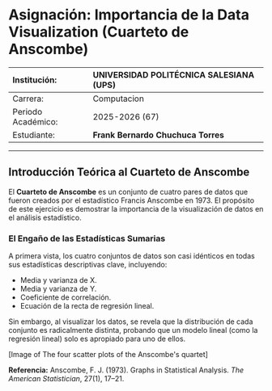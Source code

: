 #  Asignación: Importancia de la Data Visualization (Cuarteto de Anscombe)


| Institución: | UNIVERSIDAD POLITÉCNICA SALESIANA (UPS) |
| :--- | :--- |
| Carrera: | Computacion |
| Periodo Académico: | 2025-2026 (67) |
| Estudiante: | **Frank Bernardo Chuchuca Torres** |

***

## Introducción Teórica al Cuarteto de Anscombe

El **Cuarteto de Anscombe** es un conjunto de cuatro pares de datos que fueron creados por el estadístico Francis Anscombe en 1973. El propósito de este ejercicio es demostrar la importancia de la visualización de datos en el análisis estadístico.

### El Engaño de las Estadísticas Sumarias

A primera vista, los cuatro conjuntos de datos son casi idénticos en todas sus estadísticas descriptivas clave, incluyendo:
* Media y varianza de X.
* Media y varianza de Y.
* Coeficiente de correlación.
* Ecuación de la recta de regresión lineal.

Sin embargo, al visualizar los datos, se revela que la distribución de cada conjunto es radicalmente distinta, probando que un modelo lineal (como la regresión lineal) solo es apropiado para uno de ellos.

[Image of The four scatter plots of the Anscombe's quartet]

**Referencia:**
Anscombe, F. J. (1973). Graphs in Statistical Analysis. *The American Statistician*, 27(1), 17–21.

